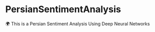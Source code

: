 # PersianSentimentAnalysis
:earth_africa: This is a Persian Sentiment Analysis Using Deep Neural Networks
